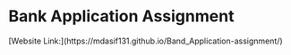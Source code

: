 <h1>Bank Application Assignment</h1>
[Website Link:](https://mdasif131.github.io/Band_Application-assignment/)
